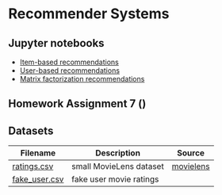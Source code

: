 # Recommender Systems

## Jupyter notebooks
- [Item-based recommendations](https://nbviewer.jupyter.org/github/um-perez-alvaro/Data-Science-Theory/blob/master/Jupyter%20Notebooks/Recommender%20Systems/notebooks/Item-Based%20Recommendation.ipynb)
- [User-based recommendations](https://nbviewer.jupyter.org/github/um-perez-alvaro/Data-Science-Theory/blob/master/Jupyter%20Notebooks/Recommender%20Systems/notebooks/User-Based%20Recommendations.ipynb)
- [Matrix factorization recommendations]()

## Homework Assignment 7 ()


## Datasets
Filename | Description |  Source
--- | --- |  --- 
[ratings.csv](https://raw.githubusercontent.com/um-perez-alvaro/Data-Science-Theory/master/Data/ratings.csv) | small MovieLens dataset | [movielens](https://grouplens.org/datasets/movielens/latest/)
[fake_user.csv](https://raw.githubusercontent.com/um-perez-alvaro/Data-Science-Theory/master/Data/fake_user.csv) | fake user movie ratings |
